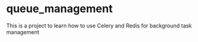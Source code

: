 # queue_management
This is a project to learn how to use Celery and Redis for background task management
